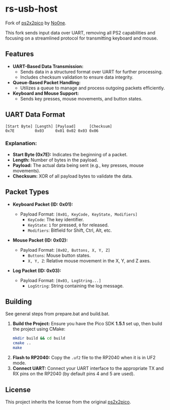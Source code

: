 # rs-usb-host

Fork of [ps2x2pico](https://github.com/No0ne/ps2x2pico) by [No0ne](https://github.com/No0ne).

This fork sends input data over UART, removing all PS2 capabilities and focusing on a streamlined protocol for transmitting keyboard and mouse.

## Features

- **UART-Based Data Transmission:**
  - Sends data in a structured format over UART for further processing.
  - Includes checksum validation to ensure data integrity.
- **Queue-Based Packet Handling:**
  - Utilizes a queue to manage and process outgoing packets efficiently.
- **Keyboard and Mouse Support:**
  - Sends key presses, mouse movements, and button states.

## UART Data Format

```
[Start Byte] [Length] [Payload]      [Checksum]
0x7E         0x03     0x01 0x02 0x03 0x06
```

### Explanation:
- **Start Byte (0x7E):** Indicates the beginning of a packet.
- **Length:** Number of bytes in the payload.
- **Payload:** The actual data being sent (e.g., key presses, mouse movements).
- **Checksum:** XOR of all payload bytes to validate the data.

## Packet Types

- **Keyboard Packet (ID: 0x01):**
  - Payload Format: `[0x01, KeyCode, KeyState, Modifiers]`
    - `KeyCode`: The key identifier.
    - `KeyState`: `1` for pressed, `0` for released.
    - `Modifiers`: Bitfield for Shift, Ctrl, Alt, etc.

- **Mouse Packet (ID: 0x02):**
  - Payload Format: `[0x02, Buttons, X, Y, Z]`
    - `Buttons`: Mouse button states.
    - `X, Y, Z`: Relative mouse movement in the X, Y, and Z axes.

- **Log Packet (ID: 0x03):**
  - Payload Format: `[0x03, LogString...]`
    - `LogString`: String containing the log message.


## Building

See general steps from prepare.bat and build.bat.

1. **Build the Project:**
   Ensure you have the Pico SDK **1.5.1** set up, then build the project using CMake:
   ```bash
   mkdir build && cd build
   cmake ..
   make
   ```
2. **Flash to RP2040:**
   Copy the `.uf2` file to the RP2040 when it is in UF2 mode.
3. **Connect UART:**
   Connect your UART interface to the appropriate TX and RX pins on the RP2040 (by default pins 4 and 5 are used).

## License

This project inherits the license from the original [ps2x2pico](https://github.com/No0ne/ps2x2pico).
